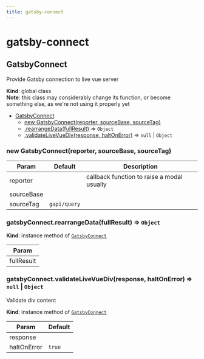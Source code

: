 ```yaml
---
title: gatsby-connect
---
```


# gatsby-connect

<a name="GatsbyConnect"></a>

## GatsbyConnect
Provide Gatsby connection to live vue server

**Kind**: global class  
**Note**: this class may considerably change its function, or
become something else, as we're not using it properly yet  

* [GatsbyConnect](#GatsbyConnect)
    * [new GatsbyConnect(reporter, sourceBase, sourceTag)](#new_GatsbyConnect_new)
    * [.rearrangeData(fullResult)](#GatsbyConnect+rearrangeData) ⇒ <code>Object</code>
    * [.validateLiveVueDiv(response, haltOnError)](#GatsbyConnect+validateLiveVueDiv) ⇒ <code>null</code> \| <code>Object</code>

<a name="new_GatsbyConnect_new"></a>

### new GatsbyConnect(reporter, sourceBase, sourceTag)

| Param | Default | Description |
| --- | --- | --- |
| reporter | <code></code> | callback function to raise a modal usually |
| sourceBase | <code></code> |  |
| sourceTag | <code>gapi/query</code> |  |

<a name="GatsbyConnect+rearrangeData"></a>

### gatsbyConnect.rearrangeData(fullResult) ⇒ <code>Object</code>
**Kind**: instance method of [<code>GatsbyConnect</code>](#GatsbyConnect)  

| Param |
| --- |
| fullResult | 

<a name="GatsbyConnect+validateLiveVueDiv"></a>

### gatsbyConnect.validateLiveVueDiv(response, haltOnError) ⇒ <code>null</code> \| <code>Object</code>
Validate div content

**Kind**: instance method of [<code>GatsbyConnect</code>](#GatsbyConnect)  

| Param | Default |
| --- | --- |
| response |  | 
| haltOnError | <code>true</code> | 

